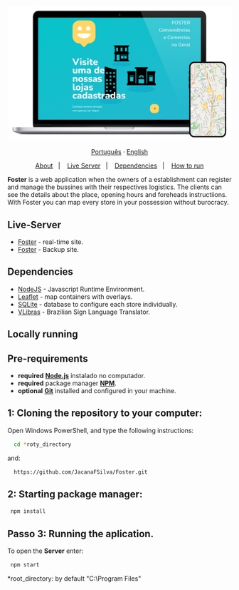 <p align="center">
    <a href="//fosterstores.onrender.com"><img alt="Acess to the site" width="650px" src="public/images/laptopFoster.png" />
<p>
  
<div align="center">
  <a href="README-pt.md">Português</a>
  ·
  <a href="README.md">English</a>
</div>
  
<p align="center">
  <a href="#about">About</a>&nbsp;&nbsp;&nbsp;|&nbsp;&nbsp;&nbsp;
  <a href="#live-server">Live Server</a>&nbsp;&nbsp;&nbsp;|&nbsp;&nbsp;&nbsp;
  <a href="#dependencies">Dependencies</a>&nbsp;&nbsp;&nbsp;|&nbsp;&nbsp;&nbsp;
  <a href="#execute">How to run</a>
</p>

<a id="about"></a>
**Foster** is a web application when the owners of a establishment can register and manage the bussines with their respectives logistics. The clients can see the details about the place, opening hours and foreheads instructiions. With Foster you can map every store in your possession without burocracy.
        
<a id="live-server"></a>

## Live-Server
- [Foster](https://fosterstores.onrender.com) - real-time site.
- [Foster](https://rose-armadillo-tutu.cyclic.app/) - Backup site.

<a id="dependencies"></a>

## Dependencies

- [NodeJS](https://nodejs.org/pt-br/) - Javascript Runtime Environment.
- [Leaflet](https://leafletjs.com/) - map containers with overlays.
- [SQLite](https://www.sqlite.org/index.html) - database to configure each store individually.
- [VLibras](https://www.gov.br/governodigital/pt-br/vlibras) - Brazilian Sign Language Translator.

<a id="execute"></a>

## Locally running

<h2><strong>Pre-requirements</strong></h2>

- **required** **[Node.js](https://nodejs.org/en/)** instalado no computador.
- **required** package manager **[NPM](https://www.npmjs.com/)**.
- **optional** **[Git](https://git-scm.com/)** installed and configured in your machine.

## 1: Cloning the repository to your computer:

Open Windows PowerShell, and type the following instructions:
```sh
  cd *roty_directory
```
and:
```sh
  https://github.com/JacanaFSilva/Foster.git
```

## 2: Starting package manager:

```sh
 npm install
```

## Passo 3: Running the aplication.

To open the **Server** enter:

```sh
 npm start
```

*root_directory: by default "C:\Program Files"
<!--<h1 align="center">
  <img alt="Proffy" src="public/images/logo.svg" height="100px" />
    <br>Foster, your company to world<br/>
</h1>
-->
